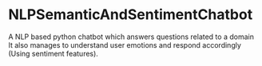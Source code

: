 # NLPSemanticAndSentimentChatbot

A NLP based python chatbot which answers questions related to a domain
It also manages to understand user emotions and respond accordingly (Using sentiment features).

